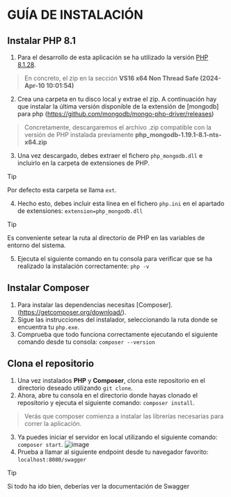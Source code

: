 # GUÍA DE INSTALACIÓN

## Instalar PHP 8.1

1. Para el desarrollo de esta aplicación se ha utilizado la versión [PHP 8.1.28](https://windows.php.net/download/).
> En concreto, el zip en la sección **VS16 x64 Non Thread Safe (2024-Apr-10 10:01:54)**
2. Crea una carpeta en tu disco local y extrae el zip. A continuación hay que instalar la última versión disponible de la extensión de [mongodb] para php (https://github.com/mongodb/mongo-php-driver/releases)
> Concretamente, descargaremos el archivo .zip compatible con la versión de PHP instalada previamente **php_mongodb-1.19.1-8.1-nts-x64.zip**
3. Una vez descargado, debes extraer el fichero `php_mongodb.dll` e incluirlo en la carpeta de extensiones de PHP.
> [!TIP]
>  Por defecto esta carpeta se llama `ext`.
4. Hecho esto, debes incluir esta línea en el fichero `php.ini` en el apartado de extensiones: `extension=php_mongodb.dll`
> [!TIP]
>  Es conveniente setear la ruta al directorio de PHP en las variables de entorno del sistema.
5. Ejecuta el siguiente comando en tu consola para verificar que se ha realizado la instalación correctamente: `php -v`

## Instalar Composer

1. Para instalar las dependencias necesitas [Composer]. (https://getcomposer.org/download/).
2. Sigue las instrucciones del instalador, seleccionando la ruta donde se encuentra tu `php.exe`.
3. Comprueba que todo funciona correctamente ejecutando el siguiente comando desde tu consola: `composer --version`

## Clona el repositorio

1. Una vez instalados **PHP** y **Composer**, clona este repositorio en el directorio deseado utilizando `git clone`.
2. Ahora, abre tu consola en el directorio donde hayas clonado el repositorio y ejecuta el siguiente comando: `composer install`.
> Verás que composer comienza a instalar las librerías necesarias para correr la aplicación.
3. Ya puedes iniciar el servidor en local utilizando el siguiente comando: `composer start`.
![image](https://github.com/AppSalaNegra/Back/assets/113618615/e62500ca-e313-42a3-9e18-ceff8240eb54)
4. Prueba a llamar al siguiente endpoint desde tu navegador favorito: `localhost:8080/swagger`
> [!TIP]
> Si todo ha ido bien, deberías ver la documentación de Swagger


